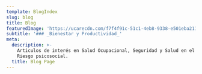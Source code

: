 ```yaml
---
template: BlogIndex
slug: blog
title: Blog
featuredImage: 'https://ucarecdn.com/f7f4f91c-51c1-4eb8-9338-e501eba2110a/'
subtitle: '### _Bienestar y Productividad_'
meta:
  description: >-
    Articulos de interés en Salud Ocupacional, Seguridad y Salud en el trabajo y
    Riesgo psicosocial. 
  title: Blog Page
---
```



